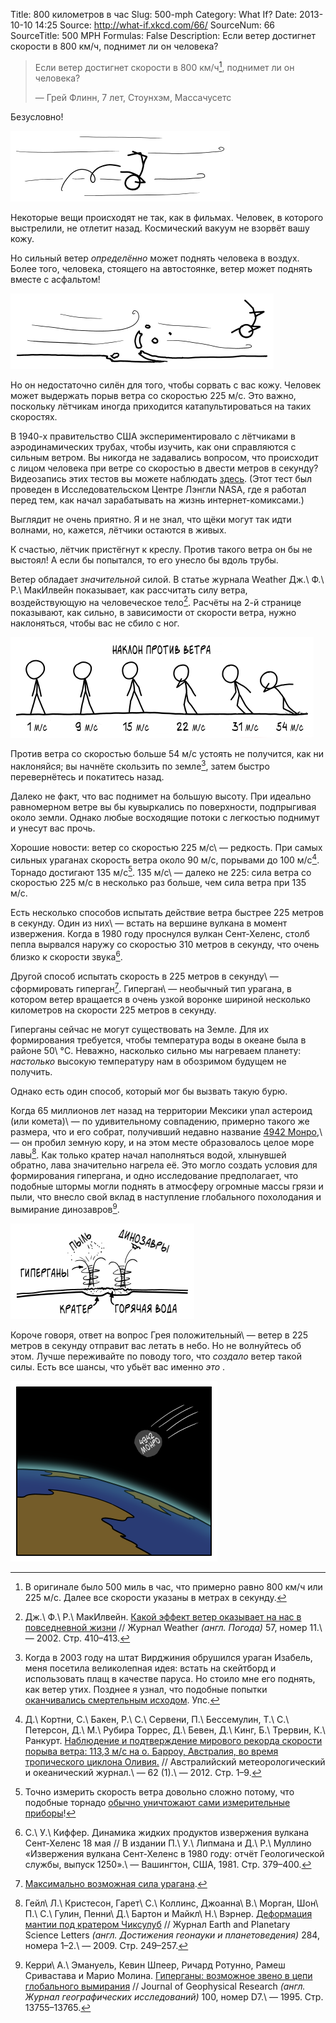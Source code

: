 Title: 800 километров в час
Slug: 500-mph
Category: What If?
Date: 2013-10-10 14:25
Source: http://what-if.xkcd.com/66/
SourceNum: 66
SourceTitle: 500 MPH
Formulas: False
Description: Если ветер достигнет скорости в 800 км/ч, поднимет ли он человека?

> Если ветер достигнет скорости в 800 км/ч[^a], поднимет ли он человека?
>
> — Грей Флинн, 7 лет, Стоунхэм, Массачусетс

[^a]: В оригинале было 500 миль в час, что примерно равно 800 км/ч или 225 м/с. Далее все скорости указаны в метрах в секунду.

Безусловно!

![](/uploads/066-500-mph/wind_pickup.png "Грей Флинн, 7 лет, стремительно покидает Стоунхэм, Массачусетс.")

Некоторые вещи происходят не так, как в фильмах. Человек, в которого выстрелили, не отлетит назад. Космический вакуум не взорвёт вашу кожу.

Но сильный ветер _определённо_ может поднять человека в воздух. Более того, человека, стоящего на автостоянке, ветер может поднять вместе с асфальтом!

![](/uploads/066-500-mph/wind_pavement.png "Самые сильные из торнадо часто срывают части дорожного полотна.")

Но он недостаточно силён для того, чтобы сорвать с вас кожу. Человек может выдержать порыв ветра со скоростью 225 м/с. Это важно, поскольку лётчикам иногда приходится катапультироваться на таких скоростях.

В 1940-х правительство США экспериментировало с лётчиками в аэродинамических трубах, чтобы изучить, как они справляются с сильным ветром. Вы никогда не задавались вопросом, что происходит с лицом человека при ветре со скоростью в двести метров в секунду? Видеозапись этих тестов вы можете наблюдать [здесь](http://www.youtube.com/watch?v=IU4SDDNXuUA). (Этот тест был проведен в Исследовательском Центре Лэнгли NASA, где я работал перед тем, как начал зарабатывать на жизнь интернет-комиксами.)

Выглядит не очень приятно. Я и не знал, что щёки могут так идти волнами, но, кажется, лётчики остаются в живых.

К счастью, лётчик пристёгнут к креслу. Против такого ветра он бы не выстоял! А если бы попытался, то его унесло бы вдоль трубы.

Ветер обладает _значительной_ силой. В статье журнала Weather Дж.\ Ф.\ Р.\ МакИлвейн показывает, как рассчитать силу ветра, воздействующую на человеческое тело[^1]. Расчёты на 2-й странице показывают, как сильно, в зависимости от скорости ветра, нужно наклоняться, чтобы вас не сбило с ног.

[^1]: Дж.\ Ф.\ Р.\ МакИлвейн. [Какой эффект ветер оказывает на нас в повседневной жизни](http://onlinelibrary.wiley.com/doi/10.1256/wea.29.02/pdf) // Журнал Weather _(англ. Погода)_ 57, номер 11.\ — 2002. Стр. 410–413.

![](/uploads/066-500-mph/wind_lean_ru.png "Я ношу этот график с собой, чтобы в случае торнадо знать нужный наклон.")

Против ветра со скоростью больше 54 м/с устоять не получится, как ни наклоняйся; вы начнёте скользить по земле[^2], затем быстро перевернётесь и покатитесь назад.

[^2]: Когда в 2003 году на штат Вирджиния обрушился ураган Изабель, меня посетила великолепная идея: встать на скейтборд и использовать плащ в качестве паруса. Но стоило мне его поднять, как ветер утих. Позднее я узнал, что подобные попытки [оканчивались смертельным исходом](http://www.dailymail.co.uk/news/article-1327705/Kite-surfer-28-dies-gale-drags-100mph-beach-drops-50ft.html). Упс.

Далеко не факт, что вас поднимет на большую высоту. При идеально равномерном ветре вы бы кувыркались по поверхности, подпрыгивая около земли. Однако любые восходящие потоки с легкостью поднимут и унесут вас прочь.

Хорошие новости: ветер со скоростью 225 м/c\ — редкость. При самых сильных ураганах скорость ветра около 90 м/с, порывами до 100 м/с[^3]. Торнадо достигают 135 м/с[^4]. 135 м/с\ — далеко не 225: сила ветра со скоростью 225 м/c в несколько раз больше, чем сила ветра при 135 м/c.

[^3]: Д.\ Кортни, С.\ Бакен, Р.\ С.\ Сервени, П.\ Бессемулин, Т.\ С.\ Петерсон, Д.\ М.\ Рубира Торрес, Д.\ Бевен, Д.\ Кинг, Б.\ Трервин, К.\ Ранкурт. [Наблюдение и подтверждение мирового рекорда скорости порыва ветра: 113,3 м/с на о. Барроу, Австралия, во время тропического циклона Оливия.](http://www.bom.gov.au/amoj/docs/2012/courtney_hres.pdf) // Австралийский метеорологический и океанический журнал.\ — 62 (1).\ — 2012. Стр. 1–9.

[^4]: Точно измерить скорость ветра довольно сложно потому, что подобные торнадо [обычно уничтожают сами измерительные приборы](http://www.spc.noaa.gov/faq/tornado/#History)!

Есть несколько способов испытать действие ветра быстрее 225 метров в секунду. Один из них\ — встать на вершине вулкана в момент извержения. Когда в 1980 году проснулся вулкан Сент-Хеленс, столб пепла вырвался наружу со скоростью 310 метров в секунду, что очень близко к скорости звука[^5].

[^5]: С.\ У.\ Киффер. Динамика жидких продуктов извержения вулкана Сент-Хеленс 18 мая // В издании П.\ У.\ Липмана и Д.\ Р.\ Муллино «Извержения вулкана Сент-Хеленс в 1980 году: отчёт Геологической службы, выпуск 1250».\ — Вашингтон, США, 1981. Стр. 379–400.

Другой способ испытать скорость в 225 метров в секунду\ — сформировать гиперган[^6]. Гиперган\ — необычный тип урагана, в котором ветер вращается в очень узкой воронке шириной несколько километров на скорости 225 метров в секунду.

[^6]: [Максимально возможная сила урагана](http://wind.mit.edu/~emanuel/holem/holem.html).

Гиперганы сейчас не могут существовать на Земле. Для их формирования требуется, чтобы температура воды в океане была в районе 50\ °C. Неважно, насколько сильно мы нагреваем планету: _настолько_ высокую температуру нам в обозримом будущем не получить.

Однако есть один способ, который мог бы вызвать такую бурю.

Когда 65 миллионов лет назад на территории Мексики упал астероид (или комета)\ — по удивительному совпадению, примерно такого же размера, что и его собрат, получивший недавно название [4942 Монро](/asteroid-4942-munroe/),\ — он пробил земную кору, и на этом месте образовалось целое море лавы[^7]. Как только кратер начал наполняться водой, хлынувшей обратно, лава значительно нагрела её. Это могло создать условия для формирования гипергана, и одно исследование предполагает, что подобные штормы могли поднять в атмосферу огромные массы грязи и пыли, что внесло свой вклад в наступление глобального похолодания и вымирание динозавров[^8].

[^7]: Гейл\ Л.\ Кристесон, Гарет\ С.\ Коллинс, Джоанна\ В.\ Морган, Шон\ П.\ С.\ Гулин, Пенни\ Д.\ Бартон и Майкл\ Н.\ Вэрнер. [Деформация мантии под кратером Чиксулуб](https://spiral.imperial.ac.uk/bitstream/10044/1/4214/1/icpub.pdf) // Журнал Earth and Planetary Science Letters _(англ. Достижения геонауки и планетоведения)_ 284, номера 1–2.\ — 2009. Стр. 249–257.

[^8]: Керри\ А.\ Эмануель, Кевин Шпеер, Ричард Ротунно, Рамеш Сривастава и Марио Молина. [Гиперганы: возможное звено в цепи глобального вымирания](ftp://texmex.mit.edu/pub/emanuel/PAPERS/hypercane95.pdf) // Journal of Geophysical Research _(англ. Журнал географических исследований)_ 100, номер D7.\ — 1995. Стр. 13755–13765.

![](/uploads/066-500-mph/wind_hypercane_ru.png "Это настолько круто, что может и сработать.")

Короче говоря, ответ на вопрос Грея положительный\ — ветер в 225 метров в секунду отправит вас летать в небо. Но не волнуйтесь об этом. Лучше переживайте по поводу того, что _создало_ ветер такой силы. Есть все шансы, что убьёт вас именно _это_ .

![](/uploads/066-500-mph/wind_asteroid_ru.png "Я работаю над тем, чтобы воплотить этот сценарий в жизнь.")
